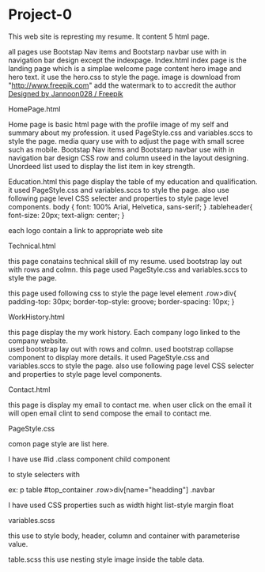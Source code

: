 # Project-0
This web site is represting my resume. It content 5 html page.


all pages use Bootstap Nav items and Bootstarp navbar use with in navigation bar design except the indexpage.
Index.html
index page is the landing page which is a simplae welcome page content hero image and hero text. it use the hero.css to style the page.
image is download from
"http://www.freepik.com" add the watermark to to accredit the author
<a href="http://www.freepik.com">Designed by Jannoon028 / Freepik</a>

HomePage.html

Home page is basic html page with the  profile image of my self and summary about my profession.
it used PageStyle.css and variables.sccs to style the page.
media quary use with to adjust the page with small scree such as mobile.
Bootstap Nav items and Bootstarp navbar use with in navigation bar design
CSS row and column useed in the layout designing.
Unordeed list used to display the list item in key strength.

Education.html
this page display the table of my education and qualification.
it used PageStyle.css and variables.sccs to style the page.
also use following page level CSS selecter and properties to style page level components.
body {
  font: 100% Arial, Helvetica, sans-serif; }
.tableheader{
    font-size: 20px;
    text-align: center;
}

each logo contain a link to appropriate web site 



Technical.html

this page conatains technical skill of my resume.
used bootstrap lay out with rows and colmn.
this page used PageStyle.css and variables.sccs to style the page.

this page used following css to style the page level element
.row>div{
  padding-top: 30px;
  border-top-style: groove;
  border-spacing: 10px;
}

WorkHistory.html

this page display the my work history.
Each company logo linked to the company website.  
used bootstrap lay out with rows and colmn.
used bootstrap collapse component to display more details.
it used PageStyle.css and variables.sccs to style the page.
also use following page level CSS selecter and properties to style page level components.


Contact.html

this page is display my email to contact me. when user click on the email it will open email clint to send compose the email to contact me.


PageStyle.css

comon page style are list here.

I have use
#id
.class
component
child component

to style selecters with 

ex:
p
table
#top_container
.row>div[name="headding"]
.navbar

I have used CSS properties such as
width
hight
list-style
margin
float


variables.scss

this use to style body, header, column  and container with parameterise value.


table.scss
this use nesting style image inside the table data.